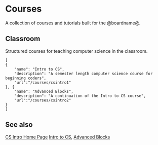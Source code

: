 # Courses

A collection of courses and tutorials built for the @boardname@.

## Classroom

Structured courses for teaching computer science in the classroom.

```codecard
[
{
    "name": "Intro to CS",
    "description": "A semester length computer science course for beginning coders",
    "url":"/courses/csintro1"
}, {
    "name": "Advanced Blocks",
    "description": "A continuation of the Intro to CS course",
    "url":"/courses/csintro2"
}
]
```

## See also

[CS Intro Home Page](/courses/csintro)
[Intro to CS](/courses/csintro1),
[Advanced Blocks](/courses/csintro2)

